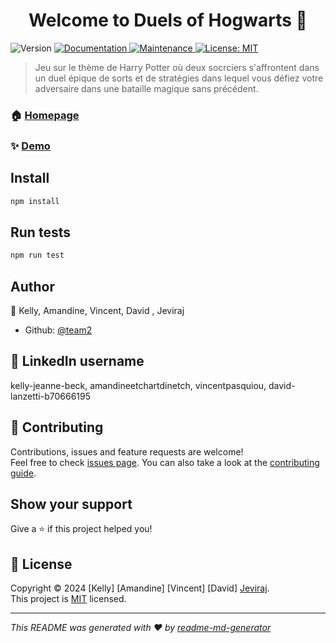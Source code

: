 <h1 align="center">Welcome to Duels of Hogwarts 👋</h1>
<p>
  <img alt="Version" src="https://img.shields.io/badge/version-0.0.1-blue.svg?cacheSeconds=2592000" />
  <a href="https://github.com/team2/team2#readme" target="_blank">
    <img alt="Documentation" src="https://img.shields.io/badge/documentation-yes-brightgreen.svg" />
  </a>
  <a href="https://github.com/team2/team2/graphs/commit-activity" target="_blank">
    <img alt="Maintenance" src="https://img.shields.io/badge/Maintained%3F-yes-green.svg" />
  </a>
  <a href="https://github.com/team2/team2/blob/master/LICENSE" target="_blank">
    <img alt="License: MIT" src="https://img.shields.io/github/license/team2/Duels of Hogwarts" />
  </a>
</p>

> Jeu sur le thème de Harry Potter où deux socrciers s'affrontent dans un duel épique de sorts et de stratégies dans lequel vous défiez votre adversaire dans une bataille magique sans précédent.

### 🏠 [Homepage](https://github.com/WildCodeSchool-2024-02/JS-RemoteFR-CrewDragon-P2-Team2)

### ✨ [Demo](hool-2024-02/JS-RemoteFR-CrewDragon-P2-Team2)

## Install

```sh
npm install
```

## Run tests

```sh
npm run test
```

## Author

👤  Kelly, Amandine, Vincent, David , Jeviraj

* Github: [@team2](https://github.com/team2)

## 💼  LinkedIn username 
kelly-jeanne-beck, amandineetchartdinetch, vincentpasquiou, david-lanzetti-b70666195

## 🤝 Contributing

Contributions, issues and feature requests are welcome!<br />Feel free to check [issues page](https://github.com/team2/team2/issues). You can also take a look at the [contributing guide](https://github.com/team2/team2/blob/master/CONTRIBUTING.md).

## Show your support

Give a ⭐️ if this project helped you!

## 📝 License

Copyright © 2024 [Kelly] [Amandine] [Vincent] [David] [Jeviraj](https://github.com/team2).<br />
This project is [MIT](https://github.com/team2/team2/blob/master/LICENSE) licensed.

***
_This README was generated with ❤️ by [readme-md-generator](https://github.com/kefranabg/readme-md-generator)_
